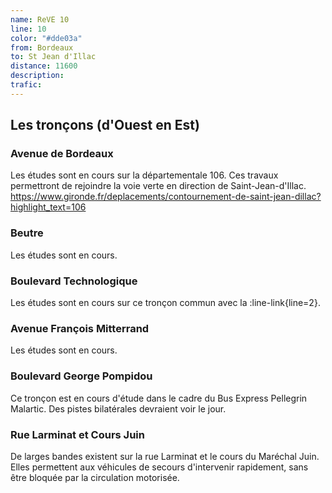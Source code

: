 ```yaml
---
name: ReVE 10
line: 10
color: "#dde03a"
from: Bordeaux
to: St Jean d'Illac
distance: 11600
description: 
trafic: 
---
```


## Les tronçons (d'Ouest en Est)

### Avenue de Bordeaux 
Les études sont en cours sur la départementale 106.
Ces travaux permettront de rejoindre la voie verte en direction de Saint-Jean-d'Illac.
https://www.gironde.fr/deplacements/contournement-de-saint-jean-dillac?highlight_text=106

### Beutre
Les études sont en cours.

### Boulevard Technologique
Les études sont en cours sur ce tronçon commun avec la :line-link{line=2}.

### Avenue François Mitterrand
Les études sont en cours.

### Boulevard George Pompidou
Ce tronçon est en cours d'étude dans le cadre du Bus Express Pellegrin Malartic.
Des pistes bilatérales devraient voir le jour.

### Rue Larminat et Cours Juin
De larges bandes existent sur la rue Larminat et le cours du Maréchal Juin.
Elles permettent aux véhicules de secours d'intervenir rapidement, sans être bloquée par la circulation motorisée. 